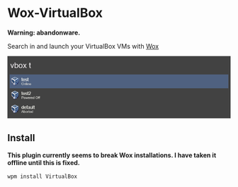 # Wox-VirtualBox

**Warning: abandonware.**

Search in and launch your VirtualBox VMs with [Wox](https://github.com/Wox-launcher/Wox)

![Screenshot](screenshot.png)

## Install
**This plugin currently seems to break Wox installations. I have taken it offline until this is fixed.**
```
wpm install VirtualBox
```
